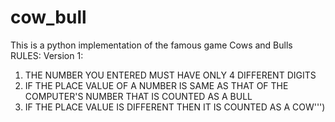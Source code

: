  # cow_bull
 This is a python implementation of the famous game Cows and Bulls
 RULES:
 Version 1:
  1. THE NUMBER YOU ENTERED MUST HAVE ONLY 4 DIFFERENT DIGITS
  2. IF THE PLACE VALUE OF A NUMBER IS SAME AS THAT OF THE COMPUTER\'S NUMBER
     THAT IS COUNTED AS A BULL
  3. IF THE PLACE VALUE IS DIFFERENT THEN IT IS COUNTED AS A COW''')
